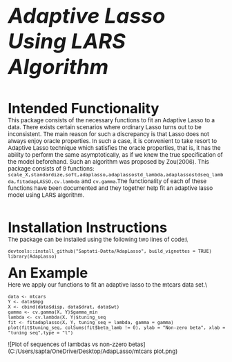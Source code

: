 
<font size = "10">_**Adaptive Lasso Using LARS Algorithm**_

<font size = "6"> **Intended Functionality**\
<font size = "2">This package consists of the necessary functions to fit an Adaptive Lasso to a data. There exists certain scenarios where ordinary Lasso turns out to be inconsistent. The main reason for such a discrepancy is that Lasso does not always enjoy oracle properties. In such a case, it is convenient to take resort to Adaptive Lasso technique which satisfies the oracle properties, that is, it has the ability to perform the same asymptotically, as if we knew the true specification of the model beforehand. Such an algorithm was proposed by Zou(2006). This package consists of 9 functions: ```scale_X,standardize,soft,adaplasso,adaplassostd_lambda,adaplassostdseq_lambda,fitadapLASSO,cv.lambda``` and ```cv.gamma```.The functionality of each of these functions have been documented and they together help fit an adaptive lasso model using LARS algorithm.

<font size = "6"> **Installation Instructions**\
<font size = "2"> The package can be installed using the following two lines of code:\
```{r include=TRUE}
devtools::install_github("Saptati-Datta/AdapLasso", build_vignettes = TRUE)
library(AdapLasso)
```



<font size = "6"> **An Example**\
<font size = "2">Here we apply our functions to fit an adaptive lasso to the mtcars data set.\
```{r include=TRUE}
data <- mtcars
Y <- data$mpg
X <- cbind(data$disp, data$drat, data$wt)
gamma <- cv.gamma(X, Y)$gamma_min
lambda <- cv.lambda(X, Y)$tuning_seq
fit <- fitadaplasso(X, Y, tuning_seq = lambda, gamma = gamma)
plot(fit$tuning_seq, colSums(fit$beta_lamb != 0), ylab = "Non-zero beta", xlab = "tuning_seq",type = "l")
```

![Plot of sequences of lambdas vs non-zzero betas](C:/Users/sapta/OneDrive/Desktop/AdapLasso/mtcars plot.png)
